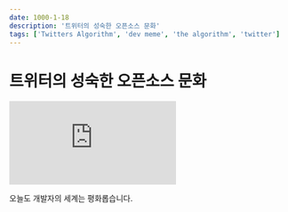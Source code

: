 ```yaml
---
date: 1000-1-18
description: '트위터의 성숙한 오픈소스 문화'
tags: ['Twitters Algorithm', 'dev meme', 'the algorithm', 'twitter']
---
```


# 트위터의 성숙한 오픈소스 문화

<iframe className="codepen" src="https://www.youtube.com/embed/2gG08VUuwzg" title="Twitter's Algorithm Has MASSIVE Problems" frameBorder="0" allow="accelerometer; autoplay; clipboard-write; encrypted-media; gyroscope; picture-in-picture; web-share" allowFullScreen></iframe>

오늘도 개발자의 세계는 평화롭습니다.
